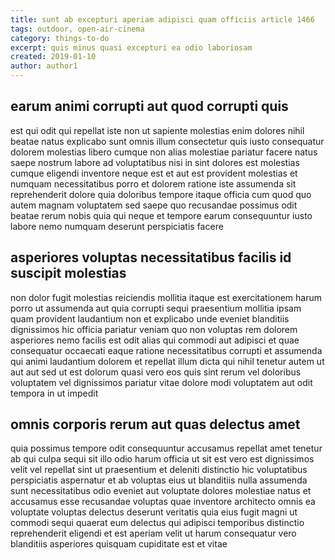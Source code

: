 ```yaml
---
title: sunt ab excepturi aperiam adipisci quam officiis article 1466
tags: outdoor, open-air-cinema
category: things-to-do
excerpt: quis minus quasi excepturi ea odio laboriosam
created: 2019-01-10
author: author1
---
```


## earum animi corrupti aut quod corrupti quis

est qui odit qui repellat iste non ut sapiente molestias enim dolores nihil beatae natus explicabo sunt omnis illum consectetur quis iusto consequatur dolorem molestias libero cumque non alias molestiae pariatur facere natus saepe nostrum labore ad voluptatibus nisi in sint dolores est molestias cumque eligendi inventore neque est et aut est provident molestias et numquam necessitatibus porro et dolorem ratione iste assumenda sit reprehenderit dolore quia doloribus tempore itaque officia cum quod quo autem magnam voluptatem sed saepe quo recusandae possimus odit beatae rerum nobis quia qui neque et tempore earum consequuntur iusto labore nemo numquam deserunt perspiciatis facere

## asperiores voluptas necessitatibus facilis id suscipit molestias

non dolor fugit molestias reiciendis mollitia itaque est exercitationem harum porro ut assumenda aut quia corrupti sequi praesentium mollitia ipsam quam provident laudantium non et explicabo unde eveniet blanditiis dignissimos hic officia pariatur veniam quo non voluptas rem dolorem asperiores nemo facilis est odit alias qui commodi aut adipisci et quae consequatur occaecati eaque ratione necessitatibus corrupti et assumenda qui animi laudantium dolorem et repellat illum dicta qui nihil tenetur autem ut aut aut sed ut est dolorum quasi vero eos quis sint rerum vel doloribus voluptatem vel dignissimos pariatur vitae dolore modi voluptatem aut odit tempora in ut impedit

## omnis corporis rerum aut quas delectus amet

quia possimus tempore odit consequuntur accusamus repellat amet tenetur ab qui culpa sequi sit illo odio harum officia ut sit est vero est dignissimos velit vel repellat sint ut praesentium et deleniti distinctio hic voluptatibus perspiciatis aspernatur et ab voluptas eius ut blanditiis nulla assumenda sunt necessitatibus odio eveniet aut voluptate dolores molestiae natus et accusamus esse recusandae voluptas quae inventore architecto omnis ea voluptate voluptas delectus deserunt veritatis quia eius fugit magni ut commodi sequi quaerat eum delectus qui adipisci temporibus distinctio reprehenderit eligendi et est aperiam velit ut harum consequatur vero blanditiis asperiores quisquam cupiditate est et vitae
